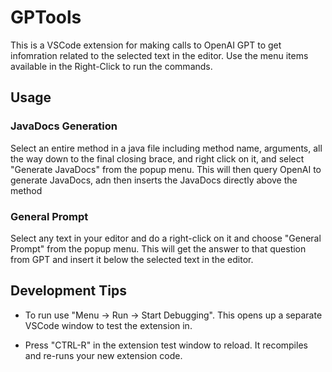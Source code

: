 # GPTools

This is a VSCode extension for making calls to OpenAI GPT to get infomration related to the selected text in the editor. Use the menu items available in the Right-Click to run the commands.

## Usage

### JavaDocs Generation

Select an entire method in a java file including method name, arguments, all the way down to the final closing brace, and right click on it, and select "Generate JavaDocs" from the popup menu. This will then query OpenAI to generate JavaDocs, adn then inserts the JavaDocs directly above the method

### General Prompt

Select any text in your editor and do a right-click on it and choose "General Prompt" from the popup menu. This will get the answer to that question from GPT and insert it below the selected text in the editor.

## Development Tips

* To run use "Menu -> Run -> Start Debugging". This opens up a separate VSCode window to test the extension in.

* Press "CTRL-R" in the extension test window to reload. It recompiles and re-runs your new extension code.